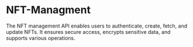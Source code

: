 # NFT-Managment
The NFT management API enables users to authenticate, create, fetch, and update NFTs. It ensures secure access, encrypts sensitive data, and supports various operations.
